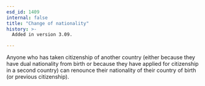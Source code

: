 ```yaml
---
esd_id: 1409
internal: false
title: "Change of nationality"
history: >-
  Added in version 3.09.

---
```


Anyone who has taken citizenship of another country (either because they have dual nationality from birth or because they have applied for citizenship in a second country) can renounce their nationality of their country of birth (or previous citizenship).

